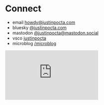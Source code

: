 # Connect

- email [howdy@justinpocta.com](mailto:howdy@justinpocta.com?subject=hi!)
- bluesky [@justinpocta.com](https://bsky.app/profile/justinpocta.com)
- mastodon [@justinpocta@mastodon.social](https://mastodon.social/@justinpocta)
- vsco [justinpocta](https://vsco.co/justinpocta)
- microblog [/microblog](http://justinpocta.com/microblog/)

<iframe height='160' width='300' frameborder='0' allowtransparency='true' scrolling='no' src='https://www.strava.com/athletes/407322/activity-summary/cd058a3613871f31e6b3a527d015055930faa901'></iframe>
